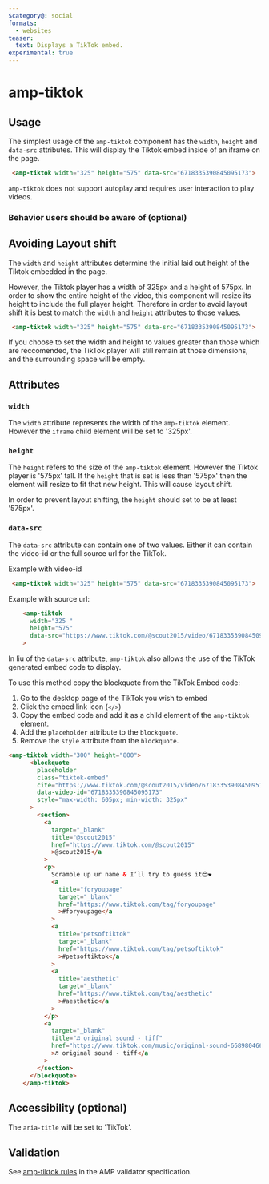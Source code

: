 ```yaml
---
$category@: social
formats:
  - websites
teaser:
  text: Displays a TikTok embed.  
experimental: true
---
```


<!--
Copyright 2021 The AMP HTML Authors. All Rights Reserved.

Licensed under the Apache License, Version 2.0 (the "License");
you may not use this file except in compliance with the License.
You may obtain a copy of the License at

      http://www.apache.org/licenses/LICENSE-2.0

Unless required by applicable law or agreed to in writing, software
distributed under the License is distributed on an "AS-IS" BASIS,
WITHOUT WARRANTIES OR CONDITIONS OF ANY KIND, either express or implied.
See the License for the specific language governing permissions and
limitations under the License.
-->

# amp-tiktok

<!--
  If the component is relevant for more than one format and operates differently between these
  formats, include and filter multiple content blocks and code samples.
-->

## Usage

The simplest usage of the `amp-tiktok` component has the `width`, `height` and `data-src` attributes. This will display the Tiktok embed inside of an iframe on the page.

```html
 <amp-tiktok width="325" height="575" data-src="6718335390845095173">
```

`amp-tiktok` does not support autoplay and requires user interaction to play videos.

### Behavior users should be aware of (optional)

## Avoiding Layout shift

The `width` and `height` attributes determine the initial laid out height of the Tiktok embedded in the page.

However, the Tiktok player has a width of 325px and a height of 575px.
In order to show the entire height of the video, this component will resize its height to include the full player height. Therefore in order to avoid layout shift it is best to match the `width` and `height` attributes to those values.

```html
 <amp-tiktok width="325" height="575" data-src="6718335390845095173">
```

If you choose to set the width and height to values greater than those which are reccomended, the TikTok player will still remain at those dimensions, and the surrounding space will be empty.

## Attributes

### `width`

The `width` attribute represents the width of the `amp-tiktok` element.
However the `iframe` child element will be set to '325px'.

### `height`

The `height` refers to the size of the `amp-tiktok` element. However the Tiktok player is '575px' tall. If the `height` that is set is less than '575px' then the element will resize to fit that new height. This will cause layout shift.

In order to prevent layout shifting, the `height` should set to be at least '575px'.

### `data-src`

The `data-src` attribute can contain one of two values. Either it can contain the video-id or the full source url for the TikTok.

Example with video-id

```html
 <amp-tiktok width="325" height="575" data-src="6718335390845095173">
```

Example with source url:

```html
    <amp-tiktok
      width="325 "
      height="575"
      data-src="https://www.tiktok.com/@scout2015/video/6718335390845095173"
    >
```

In liu of the `data-src` attribute, `amp-tiktok` also allows the use of the TikTok generated embed code to display.

To use this method copy the blockquote from the TikTok Embed code:

1. Go to the desktop page of the TikTok you wish to embed
2. Click the embed link icon (`</>`)
3. Copy the embed code and add it as a child element of the `amp-tiktok` element.
4. Add the `placeholder` attribute to the `blockquote`.
5. Remove the `style` attribute from the `blockquote`.

```html
<amp-tiktok width="300" height="800">
      <blockquote
        placeholder
        class="tiktok-embed"
        cite="https://www.tiktok.com/@scout2015/video/6718335390845095173"
        data-video-id="6718335390845095173"
        style="max-width: 605px; min-width: 325px"
      >
        <section>
          <a
            target="_blank"
            title="@scout2015"
            href="https://www.tiktok.com/@scout2015"
            >@scout2015</a
          >
          <p>
            Scramble up ur name & I’ll try to guess it😍❤️
            <a
              title="foryoupage"
              target="_blank"
              href="https://www.tiktok.com/tag/foryoupage"
              >#foryoupage</a
            >
            <a
              title="petsoftiktok"
              target="_blank"
              href="https://www.tiktok.com/tag/petsoftiktok"
              >#petsoftiktok</a
            >
            <a
              title="aesthetic"
              target="_blank"
              href="https://www.tiktok.com/tag/aesthetic"
              >#aesthetic</a
            >
          </p>
          <a
            target="_blank"
            title="♬ original sound - tiff"
            href="https://www.tiktok.com/music/original-sound-6689804660171082501"
            >♬ original sound - tiff</a
          >
        </section>
      </blockquote>
    </amp-tiktok>
```

## Accessibility (optional)

The `aria-title` will be set to 'TikTok'.

## Validation

See [amp-tiktok rules](https://github.com/ampproject/amphtml/blob/master/extensions/amp-tiktok/validator-amp-tiktok.protoascii) in the AMP validator specification.

```

```
